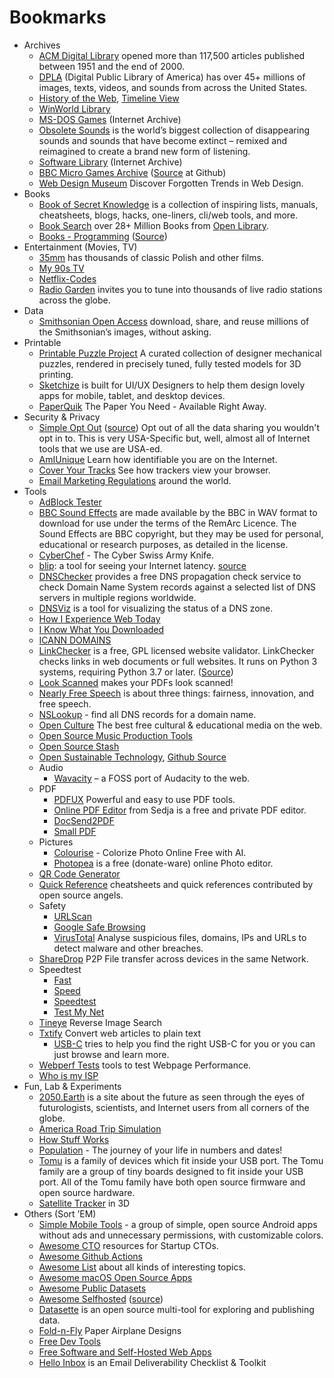 # Bookmarks

- Archives
	- [ACM Digital Library](https://dl.acm.org) opened more than 117,500 articles published between 1951 and the end of 2000.
	- [DPLA](https://dp.la) (Digital Public Library of America) has over 45+ millions of images, texts, videos, and sounds from across the United States.
	- [History of the Web](https://thehistoryoftheweb.com), [Timeline View](https://thehistoryoftheweb.com/timeline/)
	- [WinWorld Library](https://winworldpc.com/library/)
	- [MS-DOS Games](https://archive.org/details/softwarelibrary_msdos_games) (Internet Archive)
	- [Obsolete Sounds](https://citiesandmemory.com/obsolete-sounds/) is the world’s biggest collection of disappearing sounds and sounds that have become extinct – remixed and reimagined to create a brand new form of listening.
	- [Software Library](https://archive.org/details/softwarelibrary) (Internet Archive)
	- [BBC Micro Games Archive](http://bbcmicro.co.uk) ([Source](https://github.com/pau1ie/bbcmicro.co.uk) at Github)
	- [Web Design Museum](https://www.webdesignmuseum.org) Discover Forgotten Trends in Web Design.
- Books
	- [Book of Secret Knowledge](https://github.com/trimstray/the-book-of-secret-knowledge) is a collection of inspiring lists, manuals, cheatsheets, blogs, hacks, one-liners, cli/web tools, and more.
	- [Book Search](https://books-search.typesense.org) over 28+ Million Books from [Open Library](https://openlibrary.org).
	- [Books - Programming](https://ebookfoundation.github.io/free-programming-books/) ([Source](https://github.com/EbookFoundation/free-programming-books))
- Entertainment (Movies, TV)
	- [35mm](https://35mm.online/en) has thousands of classic Polish and other films.
	- [My 90s TV](https://my90stv.com/)
	- [Netflix-Codes](https://www.netflix-codes.com)
	- [Radio Garden](http://radio.garden) invites you to tune into thousands of live radio stations across the globe.
- Data
	- [Smithsonian Open Access](https://www.si.edu/openaccess) download, share, and reuse millions of the Smithsonian’s images, without asking.
- Printable
	- [Printable Puzzle Project](https://www.puzzlehub.org) A curated collection of designer mechanical puzzles, rendered in precisely tuned, fully tested models for 3D printing.
	- [Sketchize](https://www.sketchize.com) is built for UI/UX Designers to help them design lovely apps for mobile, tablet, and desktop devices.
	- [PaperQuik](https://paperquik.com/) The Paper You Need - Available Right Away.
- Security & Privacy
	- [Simple Opt Out](https://simpleoptout.com) ([source](https://github.com/troy/simpleoptout)) Opt out of all the data sharing you wouldn't opt in to. This is very USA-Specific but, well, almost all of Internet tools that we use are USA-ed.
	- [AmIUnique](https://www.amiunique.org) Learn how identifiable you are on the Internet.
	- [Cover Your Tracks](https://coveryourtracks.eff.org) See how trackers view your browser.
	- [Email Marketing Regulations](https://github.com/threeheartsdigital/email-marketing-regulations) around the world.
- Tools
	- [AdBlock Tester](https://adblock-tester.com)
	- [BBC Sound Effects](http://bbcsfx.acropolis.org.uk) are made available by the BBC in WAV format to download for use under the terms of the RemArc Licence. The Sound Effects are BBC copyright, but they may be used for personal, educational or research purposes, as detailed in the license.
	- [CyberChef](https://cyberchef.org) - The Cyber Swiss Army Knife.
	- [blip](http://gfblip.appspot.com): a tool for seeing your Internet latency. [source](https://github.com/apenwarr/blip)
	- [DNSChecker](https://dnschecker.org) provides a free DNS propagation check service to check Domain Name System records against a selected list of DNS servers in multiple regions worldwide.
	- [DNSViz](https://dnsviz.net) is a tool for visualizing the status of a DNS zone.
	- [How I Experience Web Today](https://how-i-experience-web-today.com)
	- [I Know What You Downloaded](https://iknowwhatyoudownload.com/)
	- [ICANN DOMAINS](https://publicsuffix.org/list/public_suffix_list.dat)
	- [LinkChecker](https://linkchecker.github.io/linkchecker/) is a free, GPL licensed website validator. LinkChecker checks links in web documents or full websites. It runs on Python 3 systems, requiring Python 3.7 or later. ([Source](https://github.com/linkchecker/linkchecker))
	- [Look Scanned](https://lookscanned.io) makes your PDFs look scanned!
	- [Nearly Free Speech](https://www.nearlyfreespeech.net) is about three things: fairness, innovation, and free speech.
	- [NSLookup](https://www.nslookup.io) - find all DNS records for a domain name.
	- [Open Culture](http://www.openculture.com) The best free cultural & educational media on the web.
	- [Open Source Music Production Tools](https://midination.com/free-music-production-software/)
	- [Open Source Stash](https://opensourcestash.com)
	- [Open Sustainable Technology](https://opensustain.tech), [Github Source](https://github.com/protontypes/awesome-sustainable-technology)
	- Audio
		- [Wavacity](https://wavacity.com) – a FOSS port of Audacity to the web.
	- PDF
		- [PDFUX](https://pdfux.com) Powerful and easy to use PDF tools.
		- [Online PDF Editor](https://www.sejda.com/pdf-editor) from Sedja is a free and private PDF editor.
		- [DocSend2PDF](https://docsend2pdf.com/)
		- [Small PDF](https://smallpdf.com/)
	- Pictures
		- [Colourise](https://colourise.com) - Colorize Photo Online Free with AI.
		- [Photopea](https://www.photopea.com) is a free (donate-ware) online Photo editor.
	- [QR Code Generator](https://qr-code-generator.org)
	- [Quick Reference](https://quickref.me/) cheatsheets and quick references contributed by open source angels.
	- Safety
		- [URLScan](https://urlscan.io)
		- [Google Safe Browsing](https://transparencyreport.google.com/safe-browsing/overview)
		- [VirusTotal](https://www.virustotal.com) Analyse suspicious files, domains, IPs and URLs to detect malware and other breaches.
	- [ShareDrop](https://www.sharedrop.io) P2P File transfer across devices in the same Network.
	- Speedtest
		- [Fast](https://fast.com)
		- [Speed](https://speed.cloudflare.com)
		- [Speedtest](https://www.speedtest.net)
		- [Test My Net](https://testmy.net/)
	- [Tineye](https://tineye.com) Reverse Image Search
	- [Txtify](https://txtify.it) Convert web articles to plain text
		- [USB-C](https://usbc.guide) tries to help you find the right USB-C for you or you can just browse and learn more.
	- [Webperf Tests](https://www.swyx.io/webperf-tests) tools to test Webpage Performance.
	- [Who is my ISP](https://www.whoismyisp.org)
- Fun, Lab & Experiments
	- [2050.Earth](https://2050.earth/) is a site about the future as seen through the eyes of futurologists, scientists, and Internet users from all corners of the globe.
	- [America Road Trip Simulation](https://4m3ric4.com)
	- [How Stuff Works](https://www.howstuffworks.com)
	- [Population](https://population.io) - The journey of your life in numbers and dates!
	- [Tomu](https://tomu.im) is a family of devices which fit inside your USB port. The Tomu family are a group of tiny boards designed to fit inside your USB port. All of the Tomu family have both open source firmware and open source hardware.
	- [Satellite Tracker](https://satellitetracker3d.com) in 3D
- Others (Sort ’EM)
	- [Simple Mobile Tools](https://www.simplemobiletools.com) - a group of simple, open source Android apps without ads and unnecessary permissions, with customizable colors.
	- [Awesome CTO](https://github.com/kuchin/awesome-cto) resources for Startup CTOs.
	- [Awesome Github Actions](https://github.com/sdras/awesome-actions)
	- [Awesome List](https://github.com/sindresorhus/awesome) about all kinds of interesting topics.
	- [Awesome macOS Open Source Apps](https://github.com/serhii-londar/open-source-mac-os-apps)
	- [Awesome Public Datasets](https://github.com/awesomedata/awesome-public-datasets)
	- [Awesome Selfhosted](https://awesome-selfhosted.net) ([source](https://github.com/awesome-selfhosted/awesome-selfhosted-html))
	- [Datasette](https://datasette.io) is an open source multi-tool for exploring and publishing data.
	- [Fold-n-Fly](https://www.foldnfly.com/) Paper Airplane Designs
	- [Free Dev Tools](https://freetools.dev)
	- [Free Software and Self-Hosted Web Apps](https://github.com/awesome-selfhosted/awesome-selfhosted)
	- [Hello Inbox](https://helloinbox.email) is an Email Deliverability Checklist & Toolkit
